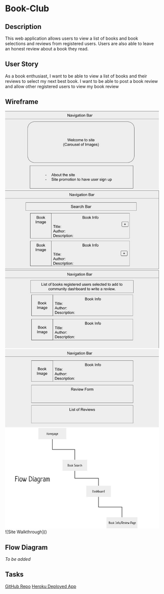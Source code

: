 # Book-Club 

## Description
This web application allows users to view a list of books and book selections and reviews from registered users. Users are also able to leave an honest review about a book they read.

## User Story
As a book enthusiast, I want to be able to view a list of books and their reviews to select my next best book. I want to be able to post a book review and allow other registered users to view my book review

## Wireframe
<img src="public\images\wireframe1.jpg" alt="Homepage Wireframe">
<img src="public\images\wireframe2.jpg" alt="Book Search Wireframe">
<img src="public\images\wireframe3.jpg" alt="Dashboard Wireframe">
<img src="public\images\wireframe4.jpg" alt="Book Info/Review Wireframe">
<img src="public\images\flowdiagram.jpg" alt="User Flow Diagram">
![Site Walkthrough]()

## Flow Diagram
*To be added*

## Tasks
[GitHub Repo](https://github.com/amandardz/Book-Club)
[Heroku Deployed App]()